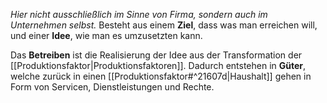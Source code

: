 *Hier nicht ausschließlich im Sinne von Firma, sondern auch im Unternehmen selbst.* Besteht aus einem **Ziel**, dass was man erreichen will, und einer **Idee**, wie man es umzusetzten kann.

Das **Betreiben** ist die Realisierung der Idee aus der Transformation der [[Produktionsfaktor|Produktionsfaktoren]].  Dadurch entstehen in **Güter**, welche zurück in einen [[Produktionsfaktor#^21607d|Haushalt]] gehen in Form von Servicen, Dienstleistungen und Rechte.